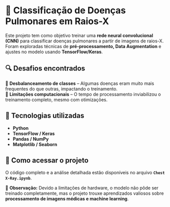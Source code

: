 # 🏥 Classificação de Doenças Pulmonares em Raios-X  

Este projeto tem como objetivo treinar uma **rede neural convolucional (CNN)** para classificar doenças pulmonares a partir de imagens de raios-X. Foram exploradas técnicas de **pré-processamento, Data Augmentation** e ajustes no modelo usando **TensorFlow/Keras**.  

## 🔍 Desafios encontrados  

🚧 **Desbalanceamento de classes** – Algumas doenças eram muito mais frequentes do que outras, impactando o treinamento.  
🚧 **Limitações computacionais** – O tempo de processamento inviabilizou o treinamento completo, mesmo com otimizações.  

## 🚀 Tecnologias utilizadas  

- **Python**  
- **TensorFlow / Keras**  
- **Pandas / NumPy**  
- **Matplotlib / Seaborn**  

## 📂 Como acessar o projeto  

O código completo e a análise detalhada estão disponíveis no arquivo **`Chest X-Ray.ipynb`**.  

📌 **Observação:** Devido a limitações de hardware, o modelo não pôde ser treinado completamente, mas o projeto trouxe aprendizados valiosos sobre **processamento de imagens médicas e machine learning**.  
